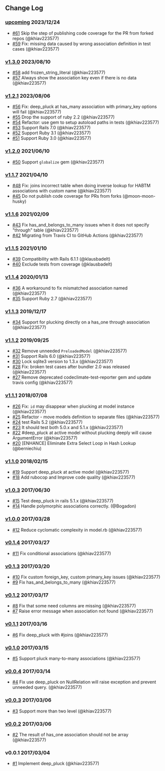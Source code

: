 ## Change Log

### [upcoming](https://github.com/khiav223577/deep_pluck/compare/v1.3.0...HEAD) 2023/12/24
- [#61](https://github.com/khiav223577/deep_pluck/pull/61) Skip the step of publishing code coverage for the PR from forked repos (@khiav223577)
- [#59](https://github.com/khiav223577/deep_pluck/pull/59) Fix: missing data caused by wrong association definition in test cases (@khiav223577)

### [v1.3.0](https://github.com/khiav223577/deep_pluck/compare/v1.2.1...v1.3.0) 2023/08/10
- [#58](https://github.com/khiav223577/deep_pluck/pull/58) add frozen_string_literal (@khiav223577)
- [#57](https://github.com/khiav223577/deep_pluck/pull/57) Always show the association key even if there is no data (@khiav223577)

### [v1.2.1](https://github.com/khiav223577/deep_pluck/compare/v1.2.0...v1.2.1) 2023/08/06
- [#56](https://github.com/khiav223577/deep_pluck/pull/56) Fix: deep_pluck at has_many association with primary_key options will fail (@khiav223577)
- [#55](https://github.com/khiav223577/deep_pluck/pull/55) Drop the support of ruby 2.2 (@khiav223577)
- [#54](https://github.com/khiav223577/deep_pluck/pull/54) Refactor: use gem to setup autoload paths in tests (@khiav223577)
- [#53](https://github.com/khiav223577/deep_pluck/pull/53) Support Rails 7.0 (@khiav223577)
- [#52](https://github.com/khiav223577/deep_pluck/pull/52) Support Ruby 3.1 (@khiav223577)
- [#51](https://github.com/khiav223577/deep_pluck/pull/51) Support Ruby 3.0 (@khiav223577)

### [v1.2.0](https://github.com/khiav223577/deep_pluck/compare/v1.1.7...v1.2.0) 2021/06/10
- [#50](https://github.com/khiav223577/deep_pluck/pull/50) Support `globalize` gem (@khiav223577)

### [v1.1.7](https://github.com/khiav223577/deep_pluck/compare/v1.1.6...v1.1.7) 2021/04/10
- [#48](https://github.com/khiav223577/deep_pluck/pull/48) Fix: joins incorrect table when doing inverse lookup for HABTM associations with custom name (@khiav223577)
- [#45](https://github.com/khiav223577/deep_pluck/pull/45) Do not publish code coverage for PRs from forks (@moon-moon-husky)

### [v1.1.6](https://github.com/khiav223577/deep_pluck/compare/v1.1.5...v1.1.6) 2021/02/09
- [#43](https://github.com/khiav223577/deep_pluck/pull/43) Fix has_and_belongs_to_many issues when it does not specify "through" table (@khiav223577)
- [#42](https://github.com/khiav223577/deep_pluck/pull/42) Migrating from Travis CI to GitHub Actions (@khiav223577)

### [v1.1.5](https://github.com/khiav223577/deep_pluck/compare/v1.1.4...v1.1.5) 2021/01/10
- [#39](https://github.com/khiav223577/deep_pluck/pull/39) Compatibility with Rails 6.1.1 (@klausbadelt)
- [#40](https://github.com/khiav223577/deep_pluck/pull/40) Exclude tests from coverage (@klausbadelt)

### [v1.1.4](https://github.com/khiav223577/deep_pluck/compare/v1.1.3...v1.1.4) 2020/01/13
- [#36](https://github.com/khiav223577/deep_pluck/pull/36) A workaround to fix mismatched association named (@khiav223577)
- [#35](https://github.com/khiav223577/deep_pluck/pull/35) Support Ruby 2.7 (@khiav223577)

### [v1.1.3](https://github.com/khiav223577/deep_pluck/compare/v1.1.2...v1.1.3) 2019/12/17
- [#34](https://github.com/khiav223577/deep_pluck/pull/34) Support for plucking directly on a has_one through association (@khiav223577)

### [v1.1.2](https://github.com/khiav223577/deep_pluck/compare/v1.1.1...v1.1.2) 2019/09/25
- [#32](https://github.com/khiav223577/deep_pluck/pull/32) Remove unneeded `PreloadedModel` (@khiav223577)
- [#31](https://github.com/khiav223577/deep_pluck/pull/31) Support Rails 6.0 (@khiav223577)
- [#30](https://github.com/khiav223577/deep_pluck/pull/30) Lock sqlite3 version to 1.3.x (@khiav223577)
- [#28](https://github.com/khiav223577/deep_pluck/pull/28) Fix: broken test cases after bundler 2.0 was released (@khiav223577)
- [#27](https://github.com/khiav223577/deep_pluck/pull/27) Remove deprecated codeclimate-test-reporter gem and update travis config (@khiav223577)

### [v1.1.1](https://github.com/khiav223577/deep_pluck/compare/v1.1.0...v1.1.1) 2018/07/08
- [#26](https://github.com/khiav223577/deep_pluck/pull/26) Fix: `id` may disappear when plucking at model instance (@khiav223577)
- [#25](https://github.com/khiav223577/deep_pluck/pull/25) Refactor - move models definition to separate files (@khiav223577)
- [#24](https://github.com/khiav223577/deep_pluck/pull/24) test Rails 5.2 (@khiav223577)
- [#23](https://github.com/khiav223577/deep_pluck/pull/23) It should test both 5.0.x and 5.1.x (@khiav223577)
- [#22](https://github.com/khiav223577/deep_pluck/pull/22) #deep_pluck at active model without plucking deeply will cause ArgumentError (@khiav223577)
- [#20](https://github.com/khiav223577/deep_pluck/pull/20) [ENHANCE] Eliminate Extra Select Loop in Hash Lookup (@berniechiu)

### [v1.1.0](https://github.com/khiav223577/deep_pluck/compare/v1.0.3...v1.1.0) 2018/02/15
- [#19](https://github.com/khiav223577/deep_pluck/pull/19) Support deep_pluck at active model (@khiav223577)
- [#18](https://github.com/khiav223577/deep_pluck/pull/18) Add rubocop and Improve code quality (@khiav223577)

### [v1.0.3](https://github.com/khiav223577/deep_pluck/compare/v1.0.2...v1.0.3) 2017/06/30
- [#15](https://github.com/khiav223577/deep_pluck/pull/15) Test deep_pluck in rails 5.1.x (@khiav223577)
- [#14](https://github.com/khiav223577/deep_pluck/pull/14) Handle polymorphic associations correctly. (@Bogadon)

### [v1.0.0](https://github.com/khiav223577/deep_pluck/compare/v0.1.4...v1.0.0) 2017/03/28
- [#12](https://github.com/khiav223577/deep_pluck/pull/12) Reduce cyclomatic complexity in model.rb (@khiav223577)

### [v0.1.4](https://github.com/khiav223577/deep_pluck/compare/v0.1.3...v0.1.4) 2017/03/27
- [#11](https://github.com/khiav223577/deep_pluck/pull/11) Fix conditional associations (@khiav223577)

### [v0.1.3](https://github.com/khiav223577/deep_pluck/compare/v0.1.2...v0.1.3) 2017/03/20
- [#10](https://github.com/khiav223577/deep_pluck/pull/10) Fix custom foreign_key, custom primary_key issues (@khiav223577)
- [#9](https://github.com/khiav223577/deep_pluck/pull/9) Fix has_and_belongs_to_many (@khiav223577)

### [v0.1.2](https://github.com/khiav223577/deep_pluck/compare/v0.1.1...v0.1.2) 2017/03/17
- [#8](https://github.com/khiav223577/deep_pluck/pull/8) Fix that some need columns are missing (@khiav223577)
- [#7](https://github.com/khiav223577/deep_pluck/pull/7) Raise error message when association not found (@khiav223577)

### [v0.1.1](https://github.com/khiav223577/deep_pluck/compare/v0.1.0...v0.1.1) 2017/03/16
- [#6](https://github.com/khiav223577/deep_pluck/pull/6) Fix deep_pluck with #joins (@khiav223577)

### [v0.1.0](https://github.com/khiav223577/deep_pluck/compare/v0.0.4...v0.1.0) 2017/03/15
- [#5](https://github.com/khiav223577/deep_pluck/pull/5) Support pluck many-to-many associations (@khiav223577)

### [v0.0.4](https://github.com/khiav223577/deep_pluck/compare/v0.0.3...v0.0.4) 2017/03/14
- [#4](https://github.com/khiav223577/deep_pluck/pull/4) Fix use deep_pluck on NullRelation will raise exception and prevent unneeded query. (@khiav223577)

### [v0.0.3](https://github.com/khiav223577/deep_pluck/compare/v0.0.2...v0.0.3) 2017/03/06
- [#3](https://github.com/khiav223577/deep_pluck/pull/3) Support more than two level (@khiav223577)

### [v0.0.2](https://github.com/khiav223577/deep_pluck/compare/v0.0.1...v0.0.2) 2017/03/06
- [#2](https://github.com/khiav223577/deep_pluck/pull/2) The result of has_one association should not be array (@khiav223577)

### v0.0.1 2017/03/04
- [#1](https://github.com/khiav223577/deep_pluck/pull/1) Implement deep_pluck (@khiav223577)
